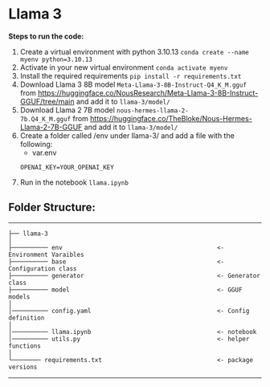 # Llama 3

**Steps to run the code:**
1. Create a virtual environment with python 3.10.13
`conda create --name myenv python=3.10.13`
2. Activate in your new virtual environment
`conda activate myenv`
3. Install the required requirements
`pip install -r requirements.txt`
4. Download Llama 3 8B model `Meta-Llama-3-8B-Instruct-Q4_K_M.gguf` from https://huggingface.co/NousResearch/Meta-Llama-3-8B-Instruct-GGUF/tree/main and add it to `llama-3/model/`
5. Download Llama 2 7B model `nous-hermes-llama-2-7b.Q4_K_M.gguf` from https://huggingface.co/TheBloke/Nous-Hermes-Llama-2-7B-GGUF and add it to `llama-3/model/`
6. Create a folder called /env under llama-3/ and add a file with the following:
    - var.env
    ```
    OPENAI_KEY=YOUR_OPENAI_KEY
    ```
7. Run in the notebook `llama.ipynb` 

## Folder Structure:
------------

    ├── llama-3
    │
    ├────────── env                                           <- Environment Varaibles
    ├────────── base                                          <- Configuration class
    ├────────── generator                                     <- Generator class
    ├────────── model                                         <- GGUF models
    │
    │────────── config.yaml                                   <- Config definition
    │
    │────────── llama.ipynb                                   <- notebook
    │────────── utils.py                                      <- helper functions
    │
    └──────── requirements.txt                                <- package versions
--------

